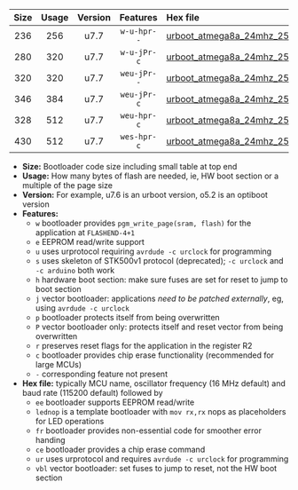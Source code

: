 |Size|Usage|Version|Features|Hex file|
|:-:|:-:|:-:|:-:|:--|
|236|256|u7.7|`w-u-hpr--`|[urboot_atmega8a_24mhz_250000bps_lednop_fr_ur.hex](https://raw.githubusercontent.com/stefanrueger/urboot.hex/main/mcus/atmega8a/fcpu_24mhz/250000_bps/urboot_atmega8a_24mhz_250000bps_lednop_fr_ur.hex)|
|280|320|u7.7|`w-u-jPr-c`|[urboot_atmega8a_24mhz_250000bps_lednop_fr_ce_ur_vbl.hex](https://raw.githubusercontent.com/stefanrueger/urboot.hex/main/mcus/atmega8a/fcpu_24mhz/250000_bps/urboot_atmega8a_24mhz_250000bps_lednop_fr_ce_ur_vbl.hex)|
|320|320|u7.7|`weu-jPr--`|[urboot_atmega8a_24mhz_250000bps_ee_lednop_fr_ur_vbl.hex](https://raw.githubusercontent.com/stefanrueger/urboot.hex/main/mcus/atmega8a/fcpu_24mhz/250000_bps/urboot_atmega8a_24mhz_250000bps_ee_lednop_fr_ur_vbl.hex)|
|346|384|u7.7|`weu-jPr-c`|[urboot_atmega8a_24mhz_250000bps_ee_lednop_fr_ce_ur_vbl.hex](https://raw.githubusercontent.com/stefanrueger/urboot.hex/main/mcus/atmega8a/fcpu_24mhz/250000_bps/urboot_atmega8a_24mhz_250000bps_ee_lednop_fr_ce_ur_vbl.hex)|
|328|512|u7.7|`weu-hpr-c`|[urboot_atmega8a_24mhz_250000bps_ee_lednop_fr_ce_ur.hex](https://raw.githubusercontent.com/stefanrueger/urboot.hex/main/mcus/atmega8a/fcpu_24mhz/250000_bps/urboot_atmega8a_24mhz_250000bps_ee_lednop_fr_ce_ur.hex)|
|430|512|u7.7|`wes-hpr-c`|[urboot_atmega8a_24mhz_250000bps_ee_lednop_fr_ce.hex](https://raw.githubusercontent.com/stefanrueger/urboot.hex/main/mcus/atmega8a/fcpu_24mhz/250000_bps/urboot_atmega8a_24mhz_250000bps_ee_lednop_fr_ce.hex)|

- **Size:** Bootloader code size including small table at top end
- **Usage:** How many bytes of flash are needed, ie, HW boot section or a multiple of the page size
- **Version:** For example, u7.6 is an urboot version, o5.2 is an optiboot version
- **Features:**
  + `w` bootloader provides `pgm_write_page(sram, flash)` for the application at `FLASHEND-4+1`
  + `e` EEPROM read/write support
  + `u` uses urprotocol requiring `avrdude -c urclock` for programming
  + `s` uses skeleton of STK500v1 protocol (deprecated); `-c urclock` and `-c arduino` both work
  + `h` hardware boot section: make sure fuses are set for reset to jump to boot section
  + `j` vector bootloader: applications *need to be patched externally*, eg, using `avrdude -c urclock`
  + `p` bootloader protects itself from being overwritten
  + `P` vector bootloader only: protects itself and reset vector from being overwritten
  + `r` preserves reset flags for the application in the register R2
  + `c` bootloader provides chip erase functionality (recommended for large MCUs)
  + `-` corresponding feature not present
- **Hex file:** typically MCU name, oscillator frequency (16 MHz default) and baud rate (115200 default) followed by
  + `ee` bootloader supports EEPROM read/write
  + `lednop` is a template bootloader with `mov rx,rx` nops as placeholders for LED operations
  + `fr` bootloader provides non-essential code for smoother error handing
  + `ce` bootloader provides a chip erase command
  + `ur` uses urprotocol and requires `avrdude -c urclock` for programming
  + `vbl` vector bootloader: set fuses to jump to reset, not the HW boot section
